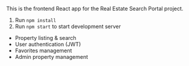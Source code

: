 This is the frontend React app for the Real Estate Search Portal project.

1. Run `npm install`
2. Run `npm start` to start development server

- Property listing & search
- User authentication (JWT)
- Favorites management
- Admin property management
